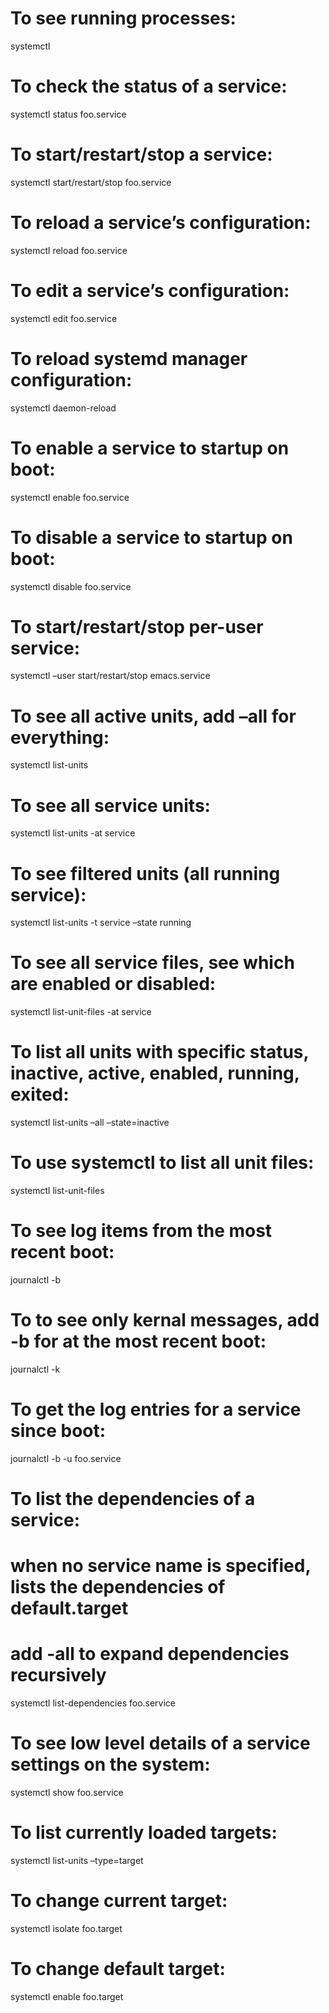 To see running processes:
=========================

systemctl

To check the status of a service:
=================================

systemctl status foo.service

To start/restart/stop a service:
================================

systemctl start/restart/stop foo.service

To reload a service’s configuration:
====================================

systemctl reload foo.service

To edit a service’s configuration:
==================================

systemctl edit foo.service

To reload systemd manager configuration:
========================================

systemctl daemon-reload

To enable a service to startup on boot:
=======================================

systemctl enable foo.service

To disable a service to startup on boot:
========================================

systemctl disable foo.service

To start/restart/stop per-user service:
=======================================

systemctl –user start/restart/stop emacs.service

To see all active units, add –all for everything:
=================================================

systemctl list-units

To see all service units:
=========================

systemctl list-units -at service

To see filtered units (all running service):
============================================

systemctl list-units -t service –state running

To see all service files, see which are enabled or disabled:
============================================================

systemctl list-unit-files -at service

To list all units with specific status, inactive, active, enabled, running, exited:
===================================================================================

systemctl list-units –all –state=inactive

To use systemctl to list all unit files:
========================================

systemctl list-unit-files

To see log items from the most recent boot:
===========================================

journalctl -b

To to see only kernal messages, add -b for at the most recent boot:
===================================================================

journalctl -k

To get the log entries for a service since boot:
================================================

journalctl -b -u foo.service

To list the dependencies of a service:
======================================

when no service name is specified, lists the dependencies of default.target
===========================================================================

add -all to expand dependencies recursively
===========================================

systemctl list-dependencies foo.service

To see low level details of a service settings on the system:
=============================================================

systemctl show foo.service

To list currently loaded targets:
=================================

systemctl list-units –type=target

To change current target:
=========================

systemctl isolate foo.target

To change default target:
=========================

systemctl enable foo.target
